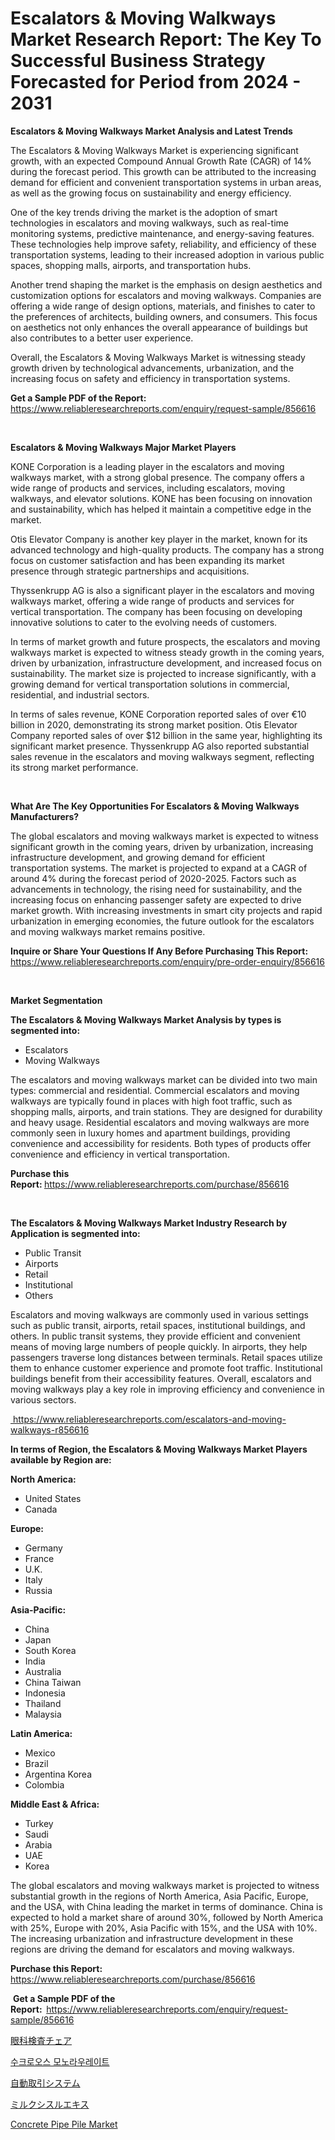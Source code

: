 <p><h1>Escalators & Moving Walkways Market Research Report: The Key To Successful Business Strategy Forecasted for Period from 2024 - 2031</h1></p><p><strong>Escalators & Moving Walkways Market Analysis and Latest Trends</strong></p>
<p><p>The Escalators & Moving Walkways Market is experiencing significant growth, with an expected Compound Annual Growth Rate (CAGR) of 14% during the forecast period. This growth can be attributed to the increasing demand for efficient and convenient transportation systems in urban areas, as well as the growing focus on sustainability and energy efficiency.</p><p>One of the key trends driving the market is the adoption of smart technologies in escalators and moving walkways, such as real-time monitoring systems, predictive maintenance, and energy-saving features. These technologies help improve safety, reliability, and efficiency of these transportation systems, leading to their increased adoption in various public spaces, shopping malls, airports, and transportation hubs.</p><p>Another trend shaping the market is the emphasis on design aesthetics and customization options for escalators and moving walkways. Companies are offering a wide range of design options, materials, and finishes to cater to the preferences of architects, building owners, and consumers. This focus on aesthetics not only enhances the overall appearance of buildings but also contributes to a better user experience.</p><p>Overall, the Escalators & Moving Walkways Market is witnessing steady growth driven by technological advancements, urbanization, and the increasing focus on safety and efficiency in transportation systems.</p></p>
<p><strong>Get a Sample PDF of the Report:&nbsp;</strong> <a href="https://www.reliableresearchreports.com/enquiry/request-sample/856616">https://www.reliableresearchreports.com/enquiry/request-sample/856616</a></p>
<p>&nbsp;</p>
<p><strong>Escalators & Moving Walkways Major Market Players</strong></p>
<p><p>KONE Corporation is a leading player in the escalators and moving walkways market, with a strong global presence. The company offers a wide range of products and services, including escalators, moving walkways, and elevator solutions. KONE has been focusing on innovation and sustainability, which has helped it maintain a competitive edge in the market.</p><p>Otis Elevator Company is another key player in the market, known for its advanced technology and high-quality products. The company has a strong focus on customer satisfaction and has been expanding its market presence through strategic partnerships and acquisitions.</p><p>Thyssenkrupp AG is also a significant player in the escalators and moving walkways market, offering a wide range of products and services for vertical transportation. The company has been focusing on developing innovative solutions to cater to the evolving needs of customers.</p><p>In terms of market growth and future prospects, the escalators and moving walkways market is expected to witness steady growth in the coming years, driven by urbanization, infrastructure development, and increased focus on sustainability. The market size is projected to increase significantly, with a growing demand for vertical transportation solutions in commercial, residential, and industrial sectors.</p><p>In terms of sales revenue, KONE Corporation reported sales of over €10 billion in 2020, demonstrating its strong market position. Otis Elevator Company reported sales of over $12 billion in the same year, highlighting its significant market presence. Thyssenkrupp AG also reported substantial sales revenue in the escalators and moving walkways segment, reflecting its strong market performance.</p></p>
<p>&nbsp;</p>
<p><strong>What Are The Key Opportunities For Escalators & Moving Walkways Manufacturers?</strong></p>
<p><p>The global escalators and moving walkways market is expected to witness significant growth in the coming years, driven by urbanization, increasing infrastructure development, and growing demand for efficient transportation systems. The market is projected to expand at a CAGR of around 4% during the forecast period of 2020-2025. Factors such as advancements in technology, the rising need for sustainability, and the increasing focus on enhancing passenger safety are expected to drive market growth. With increasing investments in smart city projects and rapid urbanization in emerging economies, the future outlook for the escalators and moving walkways market remains positive.</p></p>
<p><strong>Inquire or Share Your Questions If Any Before Purchasing This Report:</strong> <a href="https://www.reliableresearchreports.com/enquiry/pre-order-enquiry/856616">https://www.reliableresearchreports.com/enquiry/pre-order-enquiry/856616</a></p>
<p>&nbsp;</p>
<p><strong>Market Segmentation</strong></p>
<p><strong>The Escalators & Moving Walkways Market Analysis by types is segmented into:</strong></p>
<p><ul><li>Escalators</li><li>Moving Walkways</li></ul></p>
<p><p>The escalators and moving walkways market can be divided into two main types: commercial and residential. Commercial escalators and moving walkways are typically found in places with high foot traffic, such as shopping malls, airports, and train stations. They are designed for durability and heavy usage. Residential escalators and moving walkways are more commonly seen in luxury homes and apartment buildings, providing convenience and accessibility for residents. Both types of products offer convenience and efficiency in vertical transportation.</p></p>
<p><strong>Purchase this Report:&nbsp;</strong><a href="https://www.reliableresearchreports.com/purchase/856616">https://www.reliableresearchreports.com/purchase/856616</a></p>
<p>&nbsp;</p>
<p><strong>The Escalators & Moving Walkways Market Industry Research by Application is segmented into:</strong></p>
<p><ul><li>Public Transit</li><li>Airports</li><li>Retail</li><li>Institutional</li><li>Others</li></ul></p>
<p><p>Escalators and moving walkways are commonly used in various settings such as public transit, airports, retail spaces, institutional buildings, and others. In public transit systems, they provide efficient and convenient means of moving large numbers of people quickly. In airports, they help passengers traverse long distances between terminals. Retail spaces utilize them to enhance customer experience and promote foot traffic. Institutional buildings benefit from their accessibility features. Overall, escalators and moving walkways play a key role in improving efficiency and convenience in various sectors.</p></p>
<p><a href="https://www.reliableresearchreports.com/escalators-and-moving-walkways-r856616">&nbsp;https://www.reliableresearchreports.com/escalators-and-moving-walkways-r856616</a></p>
<p><strong>In terms of Region, the Escalators & Moving Walkways Market Players available by Region are:</strong></p>
<p>
    <p> <strong> North America: </strong>
        <ul>
            <li>United States</li>
            <li>Canada</li>
        </ul>
        </p> 
    <p> <strong> Europe: </strong>
        <ul>
            <li>Germany</li>
            <li>France</li>
            <li>U.K.</li>
            <li>Italy</li>
            <li>Russia</li>
        </ul>
        </p> 
    <p> <strong> Asia-Pacific: </strong>
        <ul>
            <li>China</li>
            <li>Japan</li>
            <li>South Korea</li>
            <li>India</li>
            <li>Australia</li>
            <li>China Taiwan</li>
            <li>Indonesia</li>
            <li>Thailand</li>
            <li>Malaysia</li>
        </ul>
        </p> 
    <p> <strong> Latin America: </strong>
        <ul>
            <li>Mexico</li>
            <li>Brazil</li>
            <li>Argentina Korea</li>
            <li>Colombia</li>
        </ul>
        </p> 
    <p> <strong> Middle East & Africa: </strong>
        <ul>
            <li>Turkey</li>
            <li>Saudi</li>
            <li>Arabia</li>
            <li>UAE</li>
            <li>Korea</li>
        </ul>
    </p>
    </p>
<p><p>The global escalators and moving walkways market is projected to witness substantial growth in the regions of North America, Asia Pacific, Europe, and the USA, with China leading the market in terms of dominance. China is expected to hold a market share of around 30%, followed by North America with 25%, Europe with 20%, Asia Pacific with 15%, and the USA with 10%. The increasing urbanization and infrastructure development in these regions are driving the demand for escalators and moving walkways.</p></p>
<p><strong>Purchase this Report: </strong><a href="https://www.reliableresearchreports.com/purchase/856616">https://www.reliableresearchreports.com/purchase/856616</a></p>
<p>&nbsp;<strong>Get a Sample PDF of the Report:&nbsp;&nbsp;</strong><a href="https://www.reliableresearchreports.com/enquiry/request-sample/856616">https://www.reliableresearchreports.com/enquiry/request-sample/856616</a></p>
<p><strong></strong></p>
<p><p><a href="https://github.com/EmoryYundt1935/Market-Research-Report-List-1/blob/main/456443528958.md">眼科検査チェア</a></p><p><a href="https://github.com/CliftonFisher9067/Market-Research-Report-List-1/blob/main/773415126615.md">수크로오스 모노라우레이트</a></p><p><a href="https://medium.com/@darieenson678546/%E8%87%AA%E5%8B%95%E5%A3%B2%E8%B2%B7%E3%82%B7%E3%82%B9%E3%83%86%E3%83%A0%E5%B8%82%E5%A0%B4%E5%88%86%E6%9E%90-%E3%81%9D%E3%81%AEcagr-%E5%B8%82%E5%A0%B4%E3%82%BB%E3%82%B0%E3%83%A1%E3%83%B3%E3%83%86%E3%83%BC%E3%82%B7%E3%83%A7%E3%83%B3-%E3%81%8A%E3%82%88%E3%81%B3%E3%82%B0%E3%83%AD%E3%83%BC%E3%83%90%E3%83%AB%E7%94%A3%E6%A5%AD%E6%A6%82%E8%A6%81-dbba8d4405a1">自動取引システム</a></p><p><a href="https://github.com/mcbeesbxa270/Market-Research-Report-List-1/blob/main/287687628957.md">ミルクシスルエキス</a></p><p><a href="https://issuu.com/reportprime-2/docs/concrete-pipe-pile-market-size-2030.pptx">Concrete Pipe Pile Market</a></p></p>